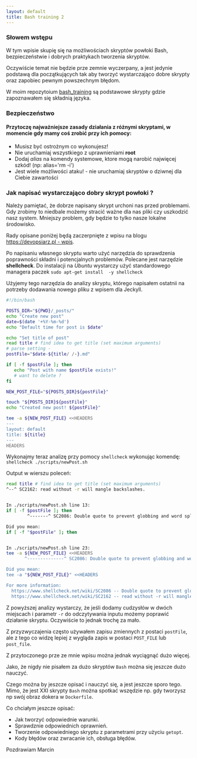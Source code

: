 ```yaml
---
layout: default
title: Bash training 2
---
```


### Słowem wstępu

W tym wpisie skupię się na możliwościach skryptów powłoki Bash, bezpieczeństwie i dobrych praktykach tworzenia skryptów.

Oczywiście temat nie będzie prze zemnie wyczerpany, a jest jedynie podstawą dla początkujących tak aby tworzyć wystarczająco dobre skrypty oraz zapobiec pewnym powszechnym błędom. 

W moim repozytoium [bash_training](https://github.com/MarcinGladkowski/bash-training) są podstawowe skrypty gdzie zapoznawałem się składnią języka.

### Bezpieczeństwo

#### Przytoczę najważniejsze zasady działania z różnymi skryptami, w momencie gdy mamy coś zrobić przy ich pomocy: 
* Musisz być ostrożnym co wykonujesz!
* Nie uruchamiaj wszystkiego z uprawnieniami **root**
* Dodaj _alias_ na komendy systemowe, ktore mogą narobić najwięcej szkód! (np: alias='rm -i')
* Jest wiele możliwości ataku! - nie uruchamiaj skryptów o dziwnej dla Ciebie zawartości
  
### Jak napisać wystarczająco dobry skrypt powłoki ?

Należy pamiętać, że dobrze napisany skrypt urchoni nas przed problemami. Gdy zrobimy to niedbale możemy stracić ważne dla nas pliki czy uszkodzić nasz system. Mniejszy problem, gdy będzie to tylko nasze lokalne środowisko.

Rady opisane poniżej będą zaczerpnięte z wpisu na blogu [https://devopsiarz.pl - wpis](https://devopsiarz.pl/bash/tutorial-kurs-pisania-dobrych-skryptow-bash-wstep-dobre-praktyki-shellcheck/).

Po napisaniu własnego skryptu warto użyć narzędzia do sprawdzenia poprawności składni i potencjalnych problemów. Polecane jest narzędzie **shellcheck**. Do instalacji na _Ubuntu_ wystarczy użyć standardowego managera paczek ```sudo apt-get install  -y shellcheck```

Użyjemy tego narzędzia do analizy skryptu, którego napisałem ostatnii na potrzeby dodawania nowego pliku z wpisem dla Jeckyll. 
```bash
#!/bin/bash

POSTS_DIR="${PWD}/_posts/"
echo "Create new post"
date=$(date '+%Y-%m-%d')
echo "Default time for post is $date"

echo "Set title of post"
read title # find idea to get title (set maximum arguments)
# parse setting -
postFile="$date-${title/ /-}.md"

if [ -f $postFile ]; then
   echo "Post with name $postFile exists!" 
   # want to delete ?
fi

NEW_POST_FILE="${POSTS_DIR}${postFile}"

touch "${POSTS_DIR}${postFile}"
echo "Created new post! ${postFile}"

tee -a ${NEW_POST_FILE} <<HEADERS
---
layout: default
title: ${title}
---
HEADERS
```

Wykonajmy teraz analizę przy pomocy ```shellcheck``` wykonując komendę: ```shellcheck ./scripts/newPost.sh```

Output w wierszu poleceń:
```bash
read title # find idea to get title (set maximum arguments)
^--^ SC2162: read without -r will mangle backslashes.


In ./scripts/newPost.sh line 13:
if [ -f $postFile ]; then
        ^-------^ SC2086: Double quote to prevent globbing and word splitting.

Did you mean: 
if [ -f "$postFile" ]; then


In ./scripts/newPost.sh line 23:
tee -a ${NEW_POST_FILE} <<HEADERS
       ^--------------^ SC2086: Double quote to prevent globbing and word splitting.

Did you mean: 
tee -a "${NEW_POST_FILE}" <<HEADERS

For more information:
  https://www.shellcheck.net/wiki/SC2086 -- Double quote to prevent globbing ...
  https://www.shellcheck.net/wiki/SC2162 -- read without -r will mangle backs...
```
Z powyższej analizy wystarczy, że jeśli dodamy cudzysłów w dwóch miejscach i parametr ```-r``` do odczytywania inputu możemy poprawić działanie skryptu. Oczywiście to jednak trochę za mało.

Z przyzwyczajenia często używałem zapisu zmiennych z postaci `postFile`, ale z tego co widzę lepiej z wygląda zapis w postaci `POST_FILE` lub `post_file`.

Z przytoczonego prze ze mnie wpisu można jednak wyciągnąć dużo więcej.

Jako, że nigdy nie pisałem za dużo skryptów `Bash` można się jeszcze dużo nauczyć.

Czego można by jeszcze opisać i nauczyć się, a jest jeszcze sporo tego. Mimo, że jest XXI skrypty `Bash` można spotkać wszędzie np. gdy tworzysz np swój obraz dokera w `Dockerfile`. 

Co chciałym jeszcze opisać:
* Jak tworzyć odpowiednie warunki.
* Sprawdznie odpowiednich oprawnień.
* Tworzenie odpowiedniego skryptu z parametrami przy użyciu `getopt`.
* Kody błędów oraz zwracanie ich, obsługa błędów.

Pozdrawiam 
Marcin